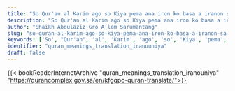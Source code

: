 ```yaml
---
title: "So Qur'an al Karim ago so Kiya pema ana iron ko basa a iranon sa pilimpinas"
description: "So Qur'an al Karim ago so Kiya pema ana iron ko basa a iranon sa pilimpinas"
author: "Shaikh Abdulaziz Gro A’lem Sarumantang"
slug: "so-quran-al-karim-ago-so-kiya-pema-ana-iron-ko-basa-a-iranon-sa-pilimpinas"
keywords: ['So', "Qur'an", 'al', 'Karim', 'ago', 'so', 'Kiya', 'pema', 'ana', 'iron', 'ko', 'basa', 'a', 'iranon', 'sa', 'pilimpinas', 'quran', 'meaning', 'translation', 'book', 'download', 'pdf', 'islam']
identifier: "quran_meanings_translation_iranouniya"
draft: false
---
```


{{< bookReaderInternetArchive "quran_meanings_translation_iranouniya" "https://qurancomplex.gov.sa/en/kfgqpc-quran-translate/">}}

